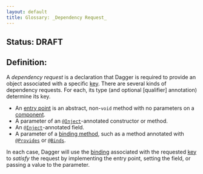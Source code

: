 ```yaml
---
layout: default
title: Glossary: _Dependency Request_
---
```


<!--*
# Document freshness: For more information, see go/fresh-source.
freshness: { owner: 'dpb' reviewed: '2018-09-11' }
*-->

## Status: DRAFT

## Definition:

A _dependency request_ is a declaration that Dagger is required to provide an
object associated with a specific [key]. There are several kinds of dependency
requests. For each, its type (and optional [qualifier] annotation) determine its
key.

*   An [entry point] is an abstract, non-`void` method with no parameters on a
    [component].
*   A parameter of an [`@Inject`]-annotated constructor or method.
*   An [`@Inject`]-annotated field.
*   A parameter of a [binding method], such as a method annotated with
    [`@Provides`] or [`@Binds`].

In each case, Dagger will use the [binding] associated with the requested [key]
to _satisfy_ the request by implementing the entry point, setting the field, or
passing a value to the parameter.

[binding method]: binding_method.md
[binding]: binding.md
[`@Binds`]: https://github.com/google/dagger/blob/master/java/dagger/Binds.java
[component]: component.md
[entry point]: entry_point.md
[`@Inject`]: https://docs.oracle.com/javaee/6/api/javax/inject/Inject.html
[key]: key.md
[`@Provides`]: https://github.com/google/dagger/blob/master/java/dagger/Provides.java
